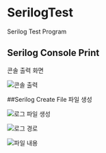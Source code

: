 # SerilogTest
Serilog Test Program

## Serilog Console Print
콘솔 출력 화면

![콘솔 출력](https://user-images.githubusercontent.com/22911504/95669497-fa38a580-0bb3-11eb-97af-9ef8732f6b91.PNG)


##Serilog Create File
파일 생성

![로그 파일 생성](https://user-images.githubusercontent.com/22911504/95669514-2f44f800-0bb4-11eb-8919-032339dc0599.PNG)

![로그 경로](https://user-images.githubusercontent.com/22911504/95669524-500d4d80-0bb4-11eb-82f4-02ce4481e566.PNG)

![파일 내용](https://user-images.githubusercontent.com/22911504/95669522-4f74b700-0bb4-11eb-88a4-fce38f823092.PNG)


